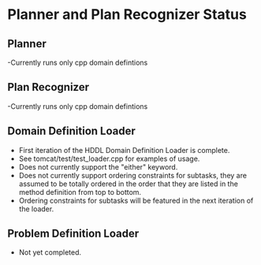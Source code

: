 # Planner and Plan Recognizer Status
## Planner
-Currently runs only cpp domain defintions

## Plan Recognizer
-Currently runs only cpp domain defintions

## Domain Definition Loader
- First iteration of the HDDL Domain Definition Loader is complete. 
- See tomcat/test/test\_loader.cpp for examples of usage.
- Does not currently support the "either" keyword.
- Does not currently support ordering constraints for subtasks, they are
  assumed to be totally ordered in the order that they are listed in the method
  definition from top to bottom. 
- Ordering constraints for subtasks will be featured in the next iteration of the loader. 

## Problem Definition Loader
- Not yet completed.


